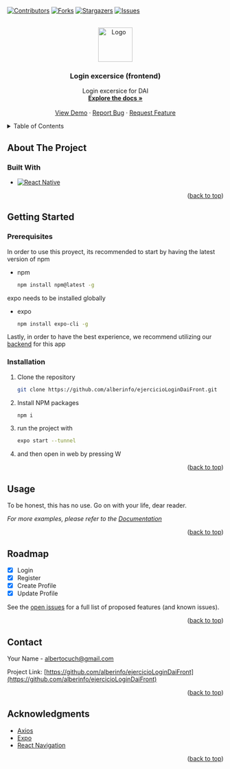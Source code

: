 <!-- Improved compatibility of back to top link: See: https://github.com/othneildrew/Best-README-Template/pull/73 -->
<a name="readme-top"></a>
<!--
*** Thanks for checking out the Best-README-Template. If you have a suggestion
*** that would make this better, please fork the repo and create a pull request
*** or simply open an issue with the tag "enhancement".
*** Don't forget to give the project a star!
*** Thanks again! Now go create something AMAZING! :D
-->



<!-- PROJECT SHIELDS -->
<!--
*** I'm using markdown "reference style" links for readability.
*** Reference links are enclosed in brackets [ ] instead of parentheses ( ).
*** See the bottom of this document for the declaration of the reference variables
*** for contributors-url, forks-url, etc. This is an optional, concise syntax you may use.
*** https://www.markdownguide.org/basic-syntax/#reference-style-links
-->
[![Contributors][contributors-shield]][contributors-url]
[![Forks][forks-shield]][forks-url]
[![Stargazers][stars-shield]][stars-url]
[![Issues][issues-shield]][issues-url]



<!-- PROJECT LOGO -->
<br />
<div align="center">
  <a href="https://github.com/alberinfo/ejercicioLoginDaiFront">
    <img src="images/logo.png" alt="Logo" width="80" height="80">
  </a>

<h3 align="center">Login excersice (frontend)</h3>

  <p align="center">
    Login excersice for DAI
    <br />
    <a href="https://github.com/alberinfo/ejercicioLoginDaiFront"><strong>Explore the docs »</strong></a>
    <br />
    <br />
    <a href="https://github.com/alberinfo/ejercicioLoginDaiFront">View Demo</a>
    ·
    <a href="https://github.com/alberinfo/ejercicioLoginDaiFront/issues">Report Bug</a>
    ·
    <a href="https://github.com/alberinfo/ejercicioLoginDaiFront/issues">Request Feature</a>
  </p>
</div>



<!-- TABLE OF CONTENTS -->
<details>
  <summary>Table of Contents</summary>
  <ol>
    <li>
      <a href="#about-the-project">About The Project</a>
      <ul>
        <li><a href="#built-with">Built With</a></li>
      </ul>
    </li>
    <li>
      <a href="#getting-started">Getting Started</a>
      <ul>
        <li><a href="#prerequisites">Prerequisites</a></li>
        <li><a href="#installation">Installation</a></li>
      </ul>
    </li>
    <li><a href="#usage">Usage</a></li>
    <li><a href="#roadmap">Roadmap</a></li>
    <li><a href="#contact">Contact</a></li>
    <li><a href="#acknowledgments">Acknowledgments</a></li>
  </ol>
</details>



<!-- ABOUT THE PROJECT -->
## About The Project

### Built With

* [![React Native][React-native.js]][React-native-url]

<p align="right">(<a href="#readme-top">back to top</a>)</p>


<!-- GETTING STARTED -->
## Getting Started

### Prerequisites

In order to use this proyect, its recommended to start by having the latest version of npm

* npm
  ```sh
  npm install npm@latest -g
  ```

expo needs to be installed globally

* expo
  ```sh
  npm install expo-cli -g
  ```

Lastly, in order to have the best experience, we recommend utilizing our <a href="https://github.com/alberinfo/ejercicioLoginDai">backend</a> for this app

### Installation

1. Clone the repository
   ```sh
   git clone https://github.com/alberinfo/ejercicioLoginDaiFront.git
   ```
2. Install NPM packages
   ```sh
   npm i
   ```
3. run the project with
   ```sh
   expo start --tunnel
   ```
4. and then open in web by pressing W

<p align="right">(<a href="#readme-top">back to top</a>)</p>



<!-- USAGE EXAMPLES -->
## Usage

To be honest, this has no use. Go on with your life, dear reader.

_For more examples, please refer to the [Documentation](https://example.com)_

<p align="right">(<a href="#readme-top">back to top</a>)</p>



<!-- ROADMAP -->
## Roadmap

- [x] Login
- [x] Register
- [x] Create Profile
- [x] Update Profile

See the [open issues](https://github.com/alberinfo/ejercicioLoginDaiFront/issues) for a full list of proposed features (and known issues).

<p align="right">(<a href="#readme-top">back to top</a>)</p>


<!-- CONTACT -->
## Contact

Your Name - albertocuch@gmail.com

Project Link: [https://github.com/alberinfo/ejercicioLoginDaiFront](https://github.com/alberinfo/ejercicioLoginDaiFront)

<p align="right">(<a href="#readme-top">back to top</a>)</p>



<!-- ACKNOWLEDGMENTS -->
## Acknowledgments

* [Axios](https://axios-http.com/docs/intro)
* [Expo](https://expo.dev/)
* [React Navigation](https://reactnavigation.org/)

<p align="right">(<a href="#readme-top">back to top</a>)</p>



<!-- MARKDOWN LINKS & IMAGES -->
<!-- https://www.markdownguide.org/basic-syntax/#reference-style-links -->
[contributors-shield]: https://img.shields.io/github/contributors/alberinfo/ejercicioLoginDaiFront.svg?style=for-the-badge
[contributors-url]: https://github.com/alberinfo/ejercicioLoginDaiFront/graphs/contributors
[forks-shield]: https://img.shields.io/github/forks/alberinfo/ejercicioLoginDaiFront.svg?style=for-the-badge
[forks-url]: https://github.com/alberinfo/ejercicioLoginDaiFront/network/members
[stars-shield]: https://img.shields.io/github/stars/alberinfo/ejercicioLoginDaiFront.svg?style=for-the-badge
[stars-url]: https://github.com/alberinfo/ejercicioLoginDaiFront/stargazers
[issues-shield]: https://img.shields.io/github/issues/alberinfo/ejercicioLoginDaiFront.svg?style=for-the-badge
[issues-url]: https://github.com/alberinfo/ejercicioLoginDaiFront/issues
[product-screenshot]: images/screenshot.png
[React-native.js]: https://img.shields.io/badge/react_native-%2320232a.svg?style=for-the-badge&logo=react&logoColor=%2361DAFB
[React-native-url]: https://reactnative.dev/